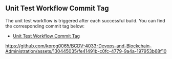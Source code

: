 ## Unit Test Workflow Commit Tag

The unit test workflow is triggered after each successful build. You can find the corresponding commit tag below:

- [Unit Test Workflow Commit Tag](3bea538c82547e7963af6dff50f11f483a0f56a8)



https://github.com/kprog0065/BCDV-4033-Devops-and-Blockchain-Administration/assets/130445035/fe41491b-c0fc-4779-9a4a-197953b68f10

